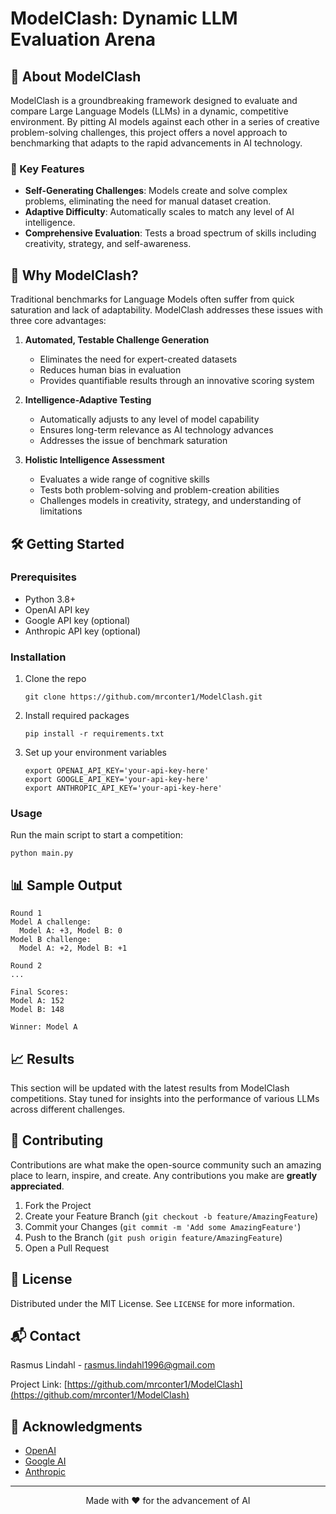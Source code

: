 # ModelClash: Dynamic LLM Evaluation Arena

## 🚀 About ModelClash

ModelClash is a groundbreaking framework designed to evaluate and compare Large Language Models (LLMs) in a dynamic, competitive environment. By pitting AI models against each other in a series of creative problem-solving challenges, this project offers a novel approach to benchmarking that adapts to the rapid advancements in AI technology.

### 🌟 Key Features

- **Self-Generating Challenges**: Models create and solve complex problems, eliminating the need for manual dataset creation.
- **Adaptive Difficulty**: Automatically scales to match any level of AI intelligence.
- **Comprehensive Evaluation**: Tests a broad spectrum of skills including creativity, strategy, and self-awareness.

## 🧠 Why ModelClash?

Traditional benchmarks for Language Models often suffer from quick saturation and lack of adaptability. ModelClash addresses these issues with three core advantages:

1. **Automated, Testable Challenge Generation**
   - Eliminates the need for expert-created datasets
   - Reduces human bias in evaluation
   - Provides quantifiable results through an innovative scoring system

2. **Intelligence-Adaptive Testing**
   - Automatically adjusts to any level of model capability
   - Ensures long-term relevance as AI technology advances
   - Addresses the issue of benchmark saturation

3. **Holistic Intelligence Assessment**
   - Evaluates a wide range of cognitive skills
   - Tests both problem-solving and problem-creation abilities
   - Challenges models in creativity, strategy, and understanding of limitations

## 🛠 Getting Started

### Prerequisites

- Python 3.8+
- OpenAI API key
- Google API key (optional)
- Anthropic API key (optional)

### Installation

1. Clone the repo
   ```
   git clone https://github.com/mrconter1/ModelClash.git
   ```
2. Install required packages
   ```
   pip install -r requirements.txt
   ```
3. Set up your environment variables
   ```
   export OPENAI_API_KEY='your-api-key-here'
   export GOOGLE_API_KEY='your-api-key-here'
   export ANTHROPIC_API_KEY='your-api-key-here'
   ```

### Usage

Run the main script to start a competition:

```
python main.py
```

## 📊 Sample Output

```
Round 1
Model A challenge:
  Model A: +3, Model B: 0
Model B challenge:
  Model A: +2, Model B: +1

Round 2
...

Final Scores:
Model A: 152
Model B: 148

Winner: Model A
```

## 📈 Results

This section will be updated with the latest results from ModelClash competitions. Stay tuned for insights into the performance of various LLMs across different challenges.

## 🤝 Contributing

Contributions are what make the open-source community such an amazing place to learn, inspire, and create. Any contributions you make are **greatly appreciated**.

1. Fork the Project
2. Create your Feature Branch (`git checkout -b feature/AmazingFeature`)
3. Commit your Changes (`git commit -m 'Add some AmazingFeature'`)
4. Push to the Branch (`git push origin feature/AmazingFeature`)
5. Open a Pull Request

## 📜 License

Distributed under the MIT License. See `LICENSE` for more information.

## 📬 Contact

Rasmus Lindahl - rasmus.lindahl1996@gmail.com

Project Link: [https://github.com/mrconter1/ModelClash](https://github.com/mrconter1/ModelClash)

## 🙏 Acknowledgments

- [OpenAI](https://openai.com/)
- [Google AI](https://ai.google/)
- [Anthropic](https://www.anthropic.com/)

---

<p align="center">Made with ❤️ for the advancement of AI</p>